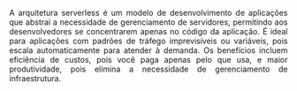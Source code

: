 <p align="justify">A arquitetura serverless é um modelo de desenvolvimento de aplicações que abstrai a necessidade de gerenciamento de servidores, permitindo aos desenvolvedores se concentrarem apenas no código da aplicação. É ideal para aplicações com padrões de tráfego imprevisíveis ou variáveis, pois escala automaticamente para atender à demanda. Os benefícios incluem eficiência de custos, pois você paga apenas pelo que usa, e maior produtividade, pois elimina a necessidade de gerenciamento de infraestrutura.</p>
